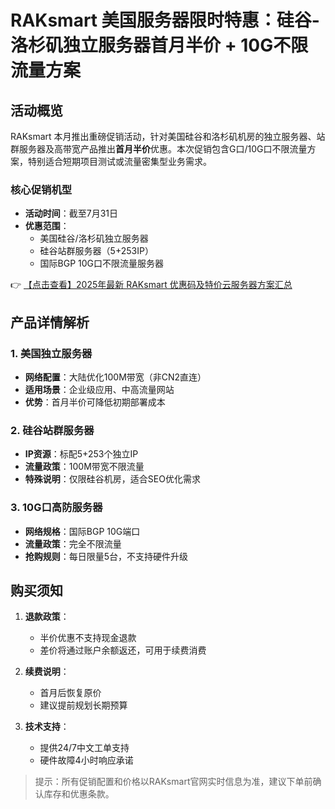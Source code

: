 # RAKsmart 美国服务器限时特惠：硅谷-洛杉矶独立服务器首月半价 + 10G不限流量方案

## 活动概览
RAKsmart 本月推出重磅促销活动，针对美国硅谷和洛杉矶机房的独立服务器、站群服务器及高带宽产品推出**首月半价**优惠。本次促销包含G口/10G口不限流量方案，特别适合短期项目测试或流量密集型业务需求。

### 核心促销机型
- **活动时间**：截至7月31日
- **优惠范围**：
  - 美国硅谷/洛杉矶独立服务器
  - 硅谷站群服务器（5+253IP）
  - 国际BGP 10G口不限流量服务器

👉 [【点击查看】2025年最新 RAKsmart 优惠码及特价云服务器方案汇总](https://bit.ly/raksmart)

## 产品详情解析

### 1. 美国独立服务器
- **网络配置**：大陆优化100M带宽（非CN2直连）
- **适用场景**：企业级应用、中高流量网站
- **优势**：首月半价可降低初期部署成本

### 2. 硅谷站群服务器
- **IP资源**：标配5+253个独立IP
- **流量政策**：100M带宽不限流量
- **特殊说明**：仅限硅谷机房，适合SEO优化需求

### 3. 10G口高防服务器
- **网络规格**：国际BGP 10G端口
- **流量政策**：完全不限流量
- **抢购规则**：每日限量5台，不支持硬件升级

## 购买须知
1. **退款政策**：
   - 半价优惠不支持现金退款
   - 差价将通过账户余额返还，可用于续费消费

2. **续费说明**：
   - 首月后恢复原价
   - 建议提前规划长期预算

3. **技术支持**：
   - 提供24/7中文工单支持
   - 硬件故障4小时响应承诺

> 提示：所有促销配置和价格以RAKsmart官网实时信息为准，建议下单前确认库存和优惠条款。